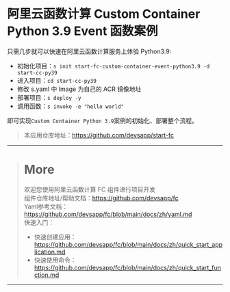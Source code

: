 # 阿里云函数计算 Custom Container Python 3.9 Event 函数案例

只需几步就可以快速在阿里云函数计算服务上体验 Python3.9:

- 初始化项目：`s init start-fc-custom-container-event-python3.9 -d start-cc-py39`
- 进入项目：`cd start-cc-py39`
- 修改 s.yaml 中 Image 为自己的 ACR 镜像地址
- 部署项目：`s deploy -y`
- 调用函数：`s invoke -e "hello world"`

即可实现`Custom Container Python 3.9`案例的初始化、部署整个流程。

> 本应用仓库地址：https://github.com/devsapp/start-fc

------------------------------------
> # More
> 欢迎您使用阿里云函数计算 FC 组件进行项目开发   
> 组件仓库地址/帮助文档：https://github.com/devsapp/fc   
> Yaml参考文档：https://github.com/devsapp/fc/blob/main/docs/zh/yaml.md   
> 快速入门：
>   - 快速创建应用：https://github.com/devsapp/fc/blob/main/docs/zh/quick_start_application.md
>   - 快速使用命令：https://github.com/devsapp/fc/blob/main/docs/zh/quick_start_function.md
------------------------------------
